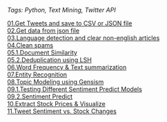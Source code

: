 *Tags: Python, Text Mining, Twitter API*

[01.Get Tweets and save to CSV or JSON file](https://github.com/cmn0705/Twitter_Text_Mining/blob/master/notebooks/01.Get%20Tweets%20and%20save%20to%20CSV%20or%20JSON%20file.ipynb)<br>
[02.Get data from json file](https://github.com/cmn0705/Twitter_Text_Mining/blob/master/notebooks/02.Get%20data%20from%20json%20file.ipynb)<br>
[03.Language detection and clear non-english articles](https://github.com/cmn0705/Twitter_Text_Mining/blob/master/notebooks/03.Language%20detection%20and%20clear%20non-english%20articles.ipynb)<br>
[04.Clean spams](https://github.com/cmn0705/Twitter_Text_Mining/blob/master/notebooks/04.Clean%20spams.ipynb)<br>
[05.1.Document Similarity](https://github.com/cmn0705/Twitter_Text_Mining/blob/master/notebooks/05.1.Document%20Similarity.ipynb)<br>
[05.2.Deduplication using LSH](https://github.com/cmn0705/Twitter_Text_Mining/blob/master/notebooks/05.2.Deduplication%20using%20LSH.ipynb)<br>
[06.Word Frequency & Text summarization](https://github.com/cmn0705/Twitter_Text_Mining/blob/master/notebooks/06.Word%20Frequency%20%26%20Text%20summarization.ipynb)<br>
[07.Entity Recognition](https://github.com/cmn0705/Twitter_Text_Mining/blob/master/notebooks/07.Entity%20Recognition.ipynb)<br>
[08.Topic Modeling using Gensism](https://github.com/cmn0705/Twitter_Text_Mining/blob/master/notebooks/08.Topic%20Modeling%20using%20Gensism.ipynb)<br>
[09.1.Testing Different Sentiment Predict Models](https://github.com/cmn0705/Twitter_Text_Mining/blob/master/notebooks/09.1.Testing%20Different%20Sentiment%20Predict%20Models.ipynb)<br>
[09.2.Sentiment Predict](https://github.com/cmn0705/Twitter_Text_Mining/blob/master/notebooks/09.2.Sentiment%20Predict.ipynb)<br>
[10.Extract Stock Prices & Visualize](https://github.com/cmn0705/Twitter_Text_Mining/blob/master/notebooks/10.Extract%20Stock%20Prices%20%26%20Visualize.ipynb)<br>
[11.Tweet Sentiment vs. Stock Changes](https://github.com/cmn0705/Twitter_Text_Mining/blob/master/notebooks/11.Tweet%20Sentiment%20vs.%20Stock%20Changes.ipynb)<br>